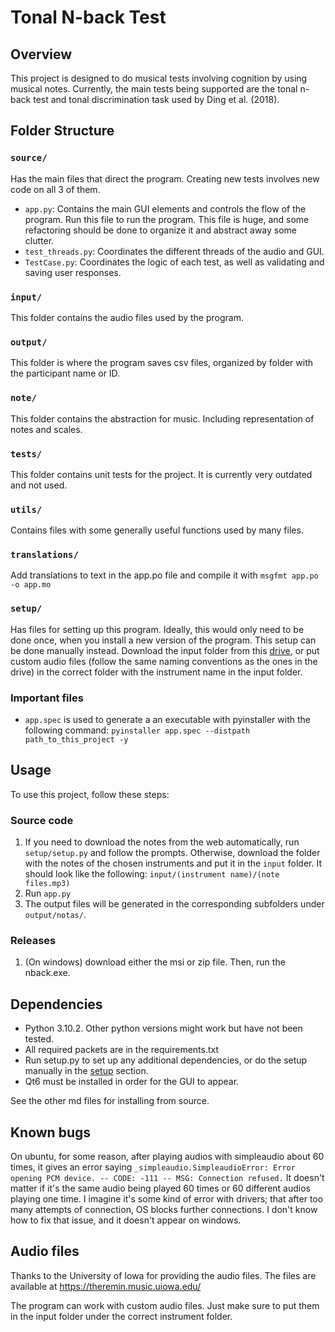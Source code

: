 
# Tonal N-back Test

## Overview

This project is designed to do musical tests involving cognition by using musical notes. Currently, the main tests being supported are the tonal n-back test and tonal discrimination task used by Ding et al. (2018).

## Folder Structure

### `source/`

Has the main files that direct the program. Creating new tests involves new code on all 3 of them.
- `app.py`: Contains the main GUI elements and controls the flow of the program. Run this file to run the program. This file is huge, and some refactoring should be done to organize it and abstract away some clutter.
- `test_threads.py`: Coordinates the different threads of the audio and GUI.
- `TestCase.py`: Coordinates the logic of each test, as well as validating and saving user responses.

### `input/`

This folder contains the audio files used by the program.

### `output/`

This folder is where the program saves csv files, organized by folder with the participant name or ID.

### `note/`

This folder contains the abstraction for music. Including representation of notes and scales.

### `tests/`

This folder contains unit tests for the project. It is currently very outdated and not used.

### `utils/`

Contains files with some generally useful functions used by many files.

### `translations/`

Add translations to text in the app.po file and compile it with `msgfmt app.po -o app.mo`

### `setup/`

Has files for setting up this program. Ideally, this would only need to be done once, when you install a new version of the program. This setup can be done manually instead. Download the input folder from this [drive](https://drive.google.com/drive/folders/19axa31xTREufETdWL1Ecop8WFUGSBidj?usp=drive_link), or put custom audio files (follow the same naming conventions as the ones in the drive) in the correct folder with the instrument name in the input folder.

### Important files

- `app.spec` is used to generate a an executable with pyinstaller with the following command:
`pyinstaller app.spec --distpath path_to_this_project -y`

## Usage

To use this project, follow these steps:

### Source code
1. If you need to download the notes from the web automatically, run `setup/setup.py` and follow the prompts. Otherwise, download the folder with the notes of the chosen instruments and put it in the `input` folder. It should look like the following: `input/(instrument name)/(note files.mp3)`
2. Run `app.py`
3. The output files will be generated in the corresponding subfolders under `output/notas/`.

### Releases
1. (On windows) download either the msi or zip file. Then, run the nback.exe.

## Dependencies
- Python 3.10.2. Other python versions might work but have not been tested.
- All required packets are in the requirements.txt
- Run setup.py to set up any additional dependencies, or do the setup manually in the [setup](#setup) section.
- Qt6 must be installed in order for the GUI to appear.

See the other md files for installing from source.

## Known bugs
On ubuntu, for some reason, after playing audios with simpleaudio about 60 times, it gives an error saying `_simpleaudio.SimpleaudioError: Error opening PCM device. -- CODE: -111 -- MSG: Connection refused.` It doesn't matter if it's the same audio being played 60 times or 60 different audios playing one time. I imagine it's some kind of error with drivers; that after too many attempts of connection, OS blocks further connections. I don't know how to fix that issue, and it doesn't appear on windows.

## Audio files
Thanks to the University of Iowa for providing the audio files. The files are available at https://theremin.music.uiowa.edu/

The program can work with custom audio files. Just make sure to put them in the input folder under the correct instrument folder.
